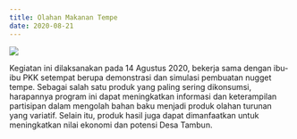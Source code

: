 ```yaml
---
title: Olahan Makanan Tempe
date: 2020-08-21
---
```

![](/uploads/masak.jpg)

Kegiatan ini dilaksanakan pada 14 Agustus 2020, bekerja sama dengan ibu-ibu PKK setempat berupa demonstrasi dan simulasi pembuatan nugget tempe. Sebagai salah satu produk yang paling sering dikonsumsi, harapannya program ini dapat meningkatkan informasi dan keterampilan partisipan dalam mengolah bahan baku menjadi produk olahan turunan yang variatif. Selain itu, produk hasil juga dapat dimanfaatkan untuk meningkatkan nilai ekonomi dan potensi Desa Tambun.